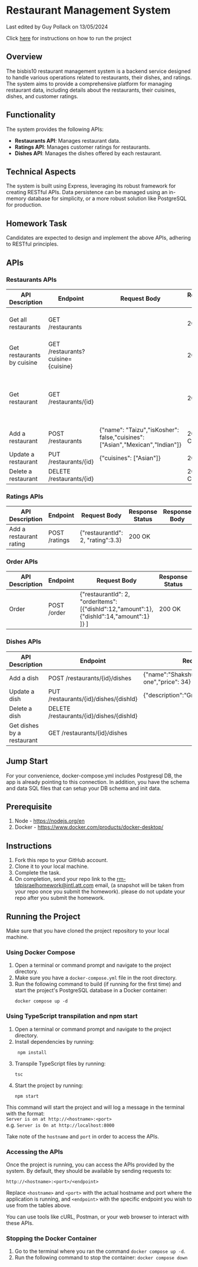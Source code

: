 # Restaurant Management System

Last edited by Guy Pollack on 13/05/2024

Click [here](#running-the-project) for instructions on how to run the project

## Overview

The bisbis10 restaurant management system is a backend service designed to handle various operations related to restaurants, their dishes, and ratings. The system aims to provide a comprehensive platform for managing restaurant data, including details about the restaurants, their cuisines, dishes, and customer ratings.

## Functionality

The system provides the following APIs:

- **Restaurants API**: Manages restaurant data.
- **Ratings API**: Manages customer ratings for restaurants.
- **Dishes API**: Manages the dishes offered by each restaurant.

## Technical Aspects

The system is built using Express, leveraging its robust framework for creating RESTful APIs. Data persistence can be managed using an in-memory database for simplicity, or a more robust solution like PostgreSQL for production.

## Homework Task

Candidates are expected to design and implement the above APIs, adhering to RESTful principles.

## APIs

### Restaurants APIs

| API Description            | Endpoint                           | Request Body                                                                 | Response Status | Response Body                                                                                                                                                                                     |
| -------------------------- | ---------------------------------- | ---------------------------------------------------------------------------- | --------------- | ------------------------------------------------------------------------------------------------------------------------------------------------------------------------------------------------- |
| Get all restaurants        | GET /restaurants                   |                                                                              | 200 OK          | [{"id": "1","name": "Taizu","averageRating" : 4.83,"isKosher" : false,"cuisines": ["Asian","Mexican","Indian"]}]                                                                                  |
| Get restaurants by cuisine | GET /restaurants?cuisine={cuisine} |                                                                              | 200 OK          | [{"id": "1","name": "averageRating","rating" : 4.83,"isKosher" : false,"cuisines": ["Asian","Mexican","Indian"]}]                                                                                 |
| Get restaurant             | GET /restaurants/{id}              |                                                                              | 200 OK          | {"id": "1","name": "Taizu","averageRating" : 4.83,"isKosher" : false,"cuisines": ["Asian","Mexican","Indian"],"dishes": [{"id": "1","name": "Noodles","description": "Amazing one","price": 59}]} |
| Add a restaurant           | POST /restaurants                  | {"name": "Taizu","isKosher": false,"cuisines": ["Asian","Mexican","Indian"]} | 201 CREATED     |                                                                                                                                                                                                   |
| Update a restaurant        | PUT /restaurants/{id}              | {"cuisines": ["Asian"]}                                                      | 200 OK          |                                                                                                                                                                                                   |
| Delete a restaurant        | DELETE /restaurants/{id}           |                                                                              | 204 No Content  |                                                                                                                                                                                                   |

### Ratings APIs

| API Description         | Endpoint      | Request Body                      | Response Status | Response Body |
| ----------------------- | ------------- | --------------------------------- | --------------- | ------------- |
| Add a restaurant rating | POST /ratings | {"restaurantId": 2, "rating":3.3} | 200 OK          |               |

### Order APIs

| API Description | Endpoint    | Request Body                                                                             | Response Status | Response Body                                    |
| --------------- | ----------- | ---------------------------------------------------------------------------------------- | --------------- | ------------------------------------------------ |
| Order           | POST /order | {"restaurantId": 2, "orderItems":[{"dishId":12,"amount":1},{"dishId":14,"amount":1} ]} ] | 200 OK          | {orderId:"ef401fc8-d545-424b-928d-4789cd47bb6e"} |

### Dishes APIs

| API Description            | Endpoint                                 | Request Body                                               | Response Status | Response Body                                                    |
| -------------------------- | ---------------------------------------- | ---------------------------------------------------------- | --------------- | ---------------------------------------------------------------- |
| Add a dish                 | POST /restaurants/{id}/dishes            | {"name":"Shakshuka","description":"Great one","price": 34} | 201 CREATED     |                                                                  |
| Update a dish              | PUT /restaurants/{id}/dishes/{dishId}    | {"description":"Great one","price": 34}                    | 200 OK          |                                                                  |
| Delete a dish              | DELETE /restaurants/{id}/dishes/{dishId} |                                                            | 204 No Content  |                                                                  |
| Get dishes by a restaurant | GET /restaurants/{id}/dishes             |                                                            | 200 OK          | [{"id":"1","name":"Humus","description":"Good one","price": 48}] |

## Jump Start

For your convenience, docker-compose.yml includes Postgresql DB, the app is already pointing to this connection. In addition, you have the schema and data SQL files that can setup your DB schema and init data.

## Prerequisite

1. Node - https://nodejs.org/en
2. Docker - https://www.docker.com/products/docker-desktop/

## Instructions

1. Fork this repo to your GitHub account.
2. Clone it to your local machine.
3. Complete the task.
4. On completion, send your repo link to the rm-tdpisraelhomework@intl.att.com email, (a snapshot will be taken from your repo once you submit the homework). please do not update your repo after you submit the homework.

## Running the Project

Make sure that you have cloned the project repository to your local machine.

### Using Docker Compose

1. Open a terminal or command prompt and navigate to the project directory.
2. Make sure you have a `docker-compose.yml` file in the root directory.
3. Run the following command to build (if running for the first time) and start the project's PostgreSQL database in a Docker container:
   ```
   docker compose up -d
   ```

### Using TypeScript transpilation and npm start

1. Open a terminal or command prompt and navigate to the project directory.
2. Install dependencies by running:
   ```
    npm install
   ```
3. Transpile TypeScript files by running:
   ```
   tsc
   ```
4. Start the project by running:
   ```
   npm start
   ```

This command will start the project and will log a message in the terminal with the format:
<br>
`Server is on at http://<hostname>:<port>`
<br>
e.g. `Server is On at http://localhost:8000`

Take note of the `hostname` and `port` in order to access the APIs.

### Accessing the APIs

Once the project is running, you can access the APIs provided by the system. By default, they should be available by sending requests to:

`http://<hostname>:<port>/<endpoint>`

Replace `<hostname>` and `<port>` with the actual hostname and port where the application is running, and `<endpoint>` with the specific endpoint you wish to use from the tables above.

You can use tools like cURL, Postman, or your web browser to interact with these APIs.

### Stopping the Docker Container

1. Go to the terminal where you ran the command `docker compose up -d`.
2. Run the following command to stop the container:
   `docker compose down`
